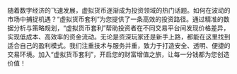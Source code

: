 随着数字经济的飞速发展，虚拟货币逐渐成为投资领域的热门话题。如何在波动的市场中捕捉机遇？“虚拟货币套利”为您提供了一条高效的投资路径。通过精准的数据分析与策略规划，“虚拟货币套利”帮助投资者在不同交易平台间发现价格差异，实现低成本、高效率的资金流动。无论是资深玩家还是新手上路，都能在这里找到适合自己的盈利模式。我们注重技术与服务并重，致力于打造安全、透明、便捷的交易环境。加入“虚拟货币套利”，开启您的财富增值之旅，让每一分钱都为您创造价值！